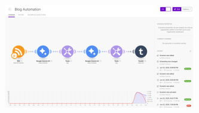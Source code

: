 ![Screenshot](https://github.com/Abhay-Cerberus/Blog-Automation/blob/931db4256b8c0058b004a769ef8d69f8165cf7b7/Screenshot_22-6-2025_213434_eu2.make.com.jpeg?raw=true)
